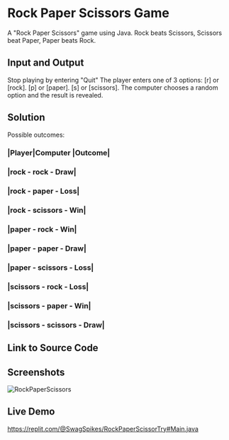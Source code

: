 # Rock Paper Scissors Game
A "Rock Paper Scissors" game using Java.
Rock beats Scissors, Scissors beat Paper, Paper beats Rock.
## Input and Output
Stop playing by entering "Quit"
The player enters one of 3 options:
[r] or [rock].
[p] or [paper].
[s] or [scissors].
The computer chooses a random option and the result is revealed.
## Solution
Possible outcomes:
### |Player|Computer |Outcome|
### |rock - rock - Draw|
### |rock - paper - Loss|
### |rock - scissors - Win|
### |paper - rock - Win|
### |paper - paper - Draw|
### |paper - scissors - Loss|
### |scissors - rock - Loss|
### |scissors - paper - Win|
### |scissors - scissors - Draw|
## Link to Source Code
## Screenshots
![RockPaperScissors](https://user-images.githubusercontent.com/119842795/206083461-79561e65-e412-4085-a63f-32300c71acf7.JPG)
## Live Demo
https://replit.com/@SwagSpikes/RockPaperScissorTry#Main.java
